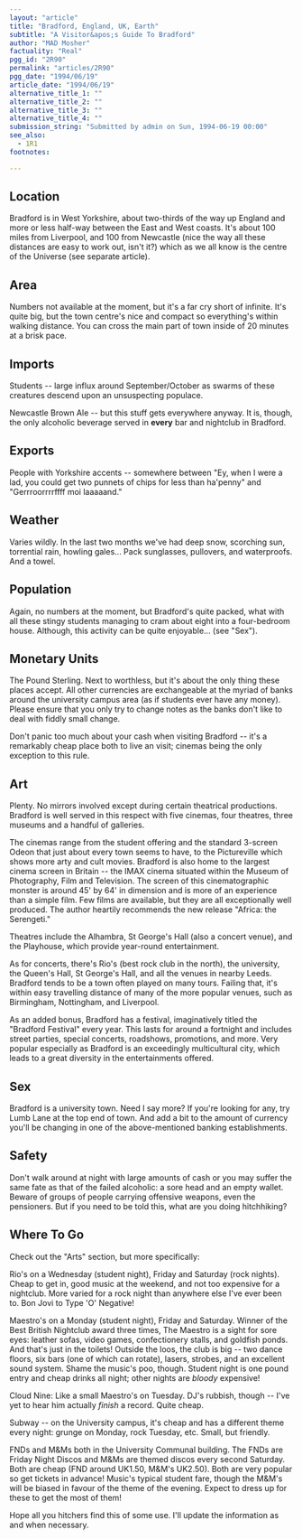 ```yaml
---
layout: "article"
title: "Bradford, England, UK, Earth"
subtitle: "A Visitor&apos;s Guide To Bradford"
author: "MAD Mosher"
factuality: "Real"
pgg_id: "2R90"
permalink: "articles/2R90"
pgg_date: "1994/06/19"
article_date: "1994/06/19"
alternative_title_1: ""
alternative_title_2: ""
alternative_title_3: ""
alternative_title_4: ""
submission_string: "Submitted by admin on Sun, 1994-06-19 00:00"
see_also:
  - 1R1
footnotes: 

---
```

<div>
<h2>Location</h2>
<p>Bradford is in West Yorkshire, about two-thirds of the way up England and more or less half-way between the East and West coasts. It's about 100 miles from Liverpool, and 100 from Newcastle (nice the way all these distances are easy to work out, isn't it?) which as we all know is the centre of the Universe (see separate article).</p>
<h2>Area</h2>
<p>Numbers not available at the moment, but it's a far cry short of infinite. It's quite big, but the town centre's nice and compact so everything's within walking distance. You can cross the main part of town inside of 20 minutes at a brisk pace.</p>
<h2>Imports</h2>
<p>Students -- large influx around September/October as swarms of these creatures descend upon an unsuspecting populace.</p>
<p>Newcastle Brown Ale -- but this stuff gets everywhere anyway. It is, though, the only alcoholic beverage served in <strong>every</strong> bar and nightclub in Bradford.</p>
<h2>Exports</h2>
<p>People with Yorkshire accents -- somewhere between "Ey, when I were a lad, you could get two punnets of chips for less than ha'penny" and "Gerrroorrrrffff moi laaaaand."</p>
<h2>Weather</h2>
<p>Varies wildly. In the last two months we've had deep snow, scorching sun, torrential rain, howling gales... Pack sunglasses, pullovers, and waterproofs. And a towel.</p>
<h2>Population</h2>
<p>Again, no numbers at the moment, but Bradford's quite packed, what with all these stingy students managing to cram about eight into a four-bedroom house. Although, this activity can be quite enjoyable... (see "Sex").</p>
<h2>Monetary Units</h2>
<p>The Pound Sterling. Next to worthless, but it's about the only thing these places accept. All other currencies are exchangeable at the myriad of banks around the university campus area (as if students ever have any money). Please ensure that you only try to change notes as the banks don't like to deal with fiddly small change.</p>
<p>Don't panic too much about your cash when visiting Bradford -- it's a remarkably cheap place both to live an visit; cinemas being the only exception to this rule.</p>
<h2>Art</h2>
<p>Plenty. No mirrors involved except during certain theatrical productions. Bradford is well served in this respect with five cinemas, four theatres, three museums and a handful of galleries.</p>
<p>The cinemas range from the student offering and the standard 3-screen Odeon that just about every town seems to have, to the Pictureville which shows more arty and cult movies. Bradford is also home to the largest cinema screen in Britain -- the IMAX cinema situated within the Museum of Photography, Film and Television. The screen of this cinematographic monster is around 45' by 64' in dimension and is more of an experience than a simple film. Few films are available, but they are all exceptionally well produced. The author heartily recommends the new release "Africa: the Serengeti."</p>
<p>Theatres include the Alhambra, St George's Hall (also a concert venue), and the Playhouse, which provide year-round entertainment.</p>
<p>As for concerts, there's Rio's (best rock club in the north), the university, the Queen's Hall, St George's Hall, and all the venues in nearby Leeds. Bradford tends to be a town often played on many tours. Failing that, it's within easy travelling distance of many of the more popular venues, such as Birmingham, Nottingham, and Liverpool.</p>
<p>As an added bonus, Bradford has a festival, imaginatively titled the "Bradford Festival" every year. This lasts for around a fortnight and includes street parties, special concerts, roadshows, promotions, and more. Very popular especially as Bradford is an exceedingly multicultural city, which leads to a great diversity in the entertainments offered.</p>
<h2>Sex</h2>
<p>Bradford is a university town. Need I say more? If you're looking for any, try Lumb Lane at the top end of town. And add a bit to the amount of currency you'll be changing in one of the above-mentioned banking establishments.</p>
<h2>Safety</h2>
<p>Don't walk around at night with large amounts of cash or you may suffer the same fate as that of the failed alcoholic: a sore head and an empty wallet. Beware of groups of people carrying offensive weapons, even the pensioners. But if you need to be told this, what are you doing hitchhiking?</p>
<h2>Where To Go</h2>
<p>Check out the "Arts" section, but more specifically:</p>
<p>Rio's on a Wednesday (student night), Friday and Saturday (rock nights). Cheap to get in, good music at the weekend, and not too expensive for a nightclub. More varied for a rock night than anywhere else I've ever been to. Bon Jovi to Type 'O' Negative!</p>
<p>Maestro's on a Monday (student night), Friday and Saturday. Winner of the Best British Nightclub award three times, The Maestro is a sight for sore eyes: leather sofas, video games, confectionery stalls, and goldfish ponds. And that's just in the toilets! Outside the loos, the club is big -- two dance floors, six bars (one of which can rotate), lasers, strobes, and an excellent sound system. Shame the music's poo, though. Student night is one pound entry and cheap drinks all night; other nights are <em>bloody</em> expensive!</p>
<p>Cloud Nine: Like a small Maestro's on Tuesday. DJ's rubbish, though -- I've yet to hear him actually <em>finish</em> a record. Quite cheap.</p>
<p>Subway -- on the University campus, it's cheap and has a different theme every night: grunge on Monday, rock Tuesday, etc. Small, but friendly.</p>
<p>FNDs and M&amp;Ms both in the University Communal building. The FNDs are Friday Night Discos and M&amp;Ms are themed discos every second Saturday. Both are cheap (FND around UK1.50, M&amp;M's UK2.50). Both are very popular so get tickets in advance! Music's typical student fare, though the M&amp;M's will be biased in favour of the theme of the evening. Expect to dress up for these to get the most of them!</p>
<p>Hope all you hitchers find this of some use. I'll update the information as and when necessary.</p>
</div>
